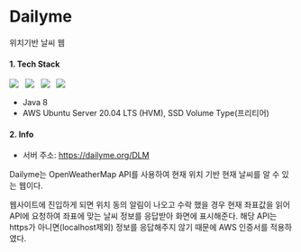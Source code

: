# Dailyme
위치기반 날씨 웹

#### 1. Tech Stack
<img src="https://img.shields.io/badge/Sping%20Boot-6DB33F?style=flat&logo=Spring%20Boot&logoColor=555"/>
&nbsp;
<img src="https://img.shields.io/badge/AWS-FF9900?style=flat&logo=Amazon&logoColor=555"/>
&nbsp;
<img src="https://img.shields.io/badge/Linux-FCC624?style=flat&logo=Linux&logoColor=555"/>
&nbsp;
<img src="https://img.shields.io/badge/Java-007396?style=flat&logo=Java&logoColor=555"/>

- Java 8
- AWS Ubuntu Server 20.04 LTS (HVM), SSD Volume Type(프리티어)

#### 2. Info

- 서버 주소: <https://dailyme.org/DLM>

Dailyme는 OpenWeatherMap API를 사용하여 현재 위치 기반 현재 날씨를 알 수 있는 웹이다.
 
웹사이트에 진입하게 되면 위치 동의 알림이 나오고 수락 했을 경우 현재 좌표값을 읽어 API에 요청하여 좌표에 맞는 날씨 정보를 응답받아 화면에 표시해준다. 해당 API는 https가 아니면(localhost제외) 정보를 응답해주지 않기 때문에 AWS 인증서를 적용하였다.
